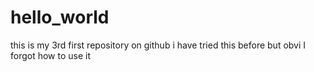 # hello_world
this is my 3rd first repository on github
i have tried this before but obvi I forgot how to use it
